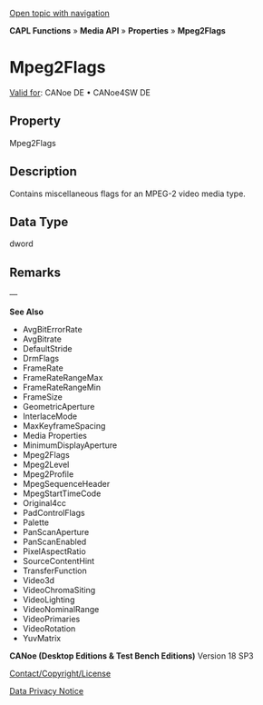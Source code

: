 [Open topic with navigation](../../../../../CANoeDEFamily.htm#Topics/CAPLFunctions/Media/Properties/CAPLfunctionMpeg2Flags.md)

**CAPL Functions** » **Media API** » **Properties** » **Mpeg2Flags**

# Mpeg2Flags

[Valid for](../../../Shared/FeatureAvailability.md): CANoe DE • CANoe4SW DE

## Property

Mpeg2Flags

## Description

Contains miscellaneous flags for an MPEG-2 video media type.

## Data Type

dword

## Remarks

—

**See Also**

- AvgBitErrorRate
- AvgBitrate
- DefaultStride
- DrmFlags
- FrameRate
- FrameRateRangeMax
- FrameRateRangeMin
- FrameSize
- GeometricAperture
- InterlaceMode
- MaxKeyframeSpacing
- Media Properties
- MinimumDisplayAperture
- Mpeg2Flags
- Mpeg2Level
- Mpeg2Profile
- MpegSequenceHeader
- MpegStartTimeCode
- Original4cc
- PadControlFlags
- Palette
- PanScanAperture
- PanScanEnabled
- PixelAspectRatio
- SourceContentHint
- TransferFunction
- Video3d
- VideoChromaSiting
- VideoLighting
- VideoNominalRange
- VideoPrimaries
- VideoRotation
- YuvMatrix

**CANoe (Desktop Editions & Test Bench Editions)** Version 18 SP3

[Contact/Copyright/License](../../../Shared/ContactCopyrightLicense.md)

[Data Privacy Notice](https://www.vector.com/int/en/company/get-info/privacy-policy/)
